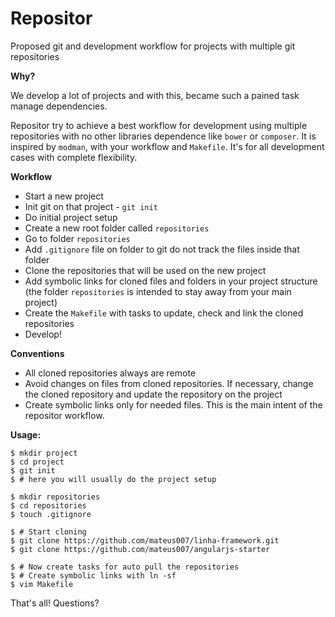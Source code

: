 Repositor
=========

Proposed git and development workflow for projects with multiple git repositories

**Why?**

We develop a lot of projects and with this, became such a pained task manage dependencies.

Repositor try to achieve a best workflow for development using multiple repositories with no other libraries dependence like `bower` or `composer`. It is inspired by `modman`, with your workflow and `Makefile`. It's for all development cases with complete flexibility.

**Workflow**

- Start a new project
- Init git on that project - `git init`
- Do initial project setup
- Create a new root folder called `repositories`
- Go to folder `repositories`
- Add `.gitignore` file on folder to git do not track the files inside that folder
- Clone the repositories that will be used on the new project
- Add symbolic links for cloned files and folders in your project structure (the folder `repositories` is intended to stay away from your main project)
- Create the `Makefile` with tasks to update, check and link the cloned repositories
- Develop!

**Conventions**

- All cloned repositories always are remote
- Avoid changes on files from cloned repositories. If necessary, change the cloned repository and update the repository on the project
- Create symbolic links only for needed files. This is the main intent of the repositor workflow.

**Usage:**

    $ mkdir project
    $ cd project
    $ git init
    $ # here you will usually do the project setup

    $ mkdir repositories
    $ cd repositories
    $ touch .gitignore

    $ # Start cloning
    $ git clone https://github.com/mateus007/linha-framework.git
    $ git clone https://github.com/mateus007/angularjs-starter

    $ # Now create tasks for auto pull the repositories
    $ # Create symbolic links with ln -sf
    $ vim Makefile

That's all! Questions?